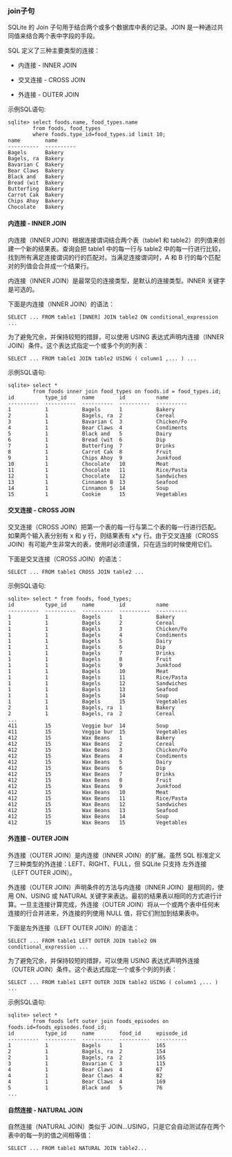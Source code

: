### join子句

SQLite 的 Join 子句用于结合两个或多个数据库中表的记录。JOIN 是一种通过共同值来结合两个表中字段的手段。

SQL 定义了三种主要类型的连接：

- 内连接 - INNER JOIN

- 交叉连接 - CROSS JOIN

- 外连接 - OUTER JOIN

示例SQL语句:
```
sqlite> select foods.name, food_types.name
        from foods, food_types
        where foods.type_id=food_types.id limit 10;
name        name      
----------  ----------
Bagels      Bakery    
Bagels, ra  Bakery    
Bavarian C  Bakery    
Bear Claws  Bakery    
Black and   Bakery    
Bread (wit  Bakery    
Butterfing  Bakery    
Carrot Cak  Bakery    
Chips Ahoy  Bakery    
Chocolate   Bakery    
```

#### 内连接 - INNER JOIN

内连接（INNER JOIN）根据连接谓词结合两个表（table1 和 table2）的列值来创建一个新的结果表。查询会把 table1 中的每一行与 table2 中的每一行进行比较，找到所有满足连接谓词的行的匹配对。当满足连接谓词时，A 和 B 行的每个匹配对的列值会合并成一个结果行。

内连接（INNER JOIN）是最常见的连接类型，是默认的连接类型。INNER 关键字是可选的。

下面是内连接（INNER JOIN）的语法：

```
SELECT ... FROM table1 [INNER] JOIN table2 ON conditional_expression ...
```

为了避免冗余，并保持较短的措辞，可以使用 USING 表达式声明内连接（INNER JOIN）条件。这个表达式指定一个或多个列的列表：

```
SELECT ... FROM table1 JOIN table2 USING ( column1 ,... ) ...
```

示例SQL语句:
```
sqlite> select *
        from foods inner join food_types on foods.id = food_types.id;
id          type_id     name        id          name      
----------  ----------  ----------  ----------  ----------
1           1           Bagels      1           Bakery    
2           1           Bagels, ra  2           Cereal    
3           1           Bavarian C  3           Chicken/Fo
4           1           Bear Claws  4           Condiments
5           1           Black and   5           Dairy     
6           1           Bread (wit  6           Dip       
7           1           Butterfing  7           Drinks    
8           1           Carrot Cak  8           Fruit     
9           1           Chips Ahoy  9           Junkfood  
10          1           Chocolate   10          Meat      
11          1           Chocolate   11          Rice/Pasta
12          1           Chocolate   12          Sandwiches
13          1           Cinnamon B  13          Seafood   
14          1           Cinnamon S  14          Soup      
15          1           Cookie      15          Vegetables
```

#### 交叉连接 - CROSS JOIN

交叉连接（CROSS JOIN）把第一个表的每一行与第二个表的每一行进行匹配。如果两个输入表分别有 x 和 y 行，则结果表有 x*y 行。由于交叉连接（CROSS JOIN）有可能产生非常大的表，使用时必须谨慎，只在适当的时候使用它们。

下面是交叉连接（CROSS JOIN）的语法：

```
SELECT ... FROM table1 CROSS JOIN table2 ...
```

示例SQL语句:
```
sqlite> select * from foods, food_types;
id          type_id     name        id          name      
----------  ----------  ----------  ----------  ----------
1           1           Bagels      1           Bakery    
1           1           Bagels      2           Cereal    
1           1           Bagels      3           Chicken/Fo
1           1           Bagels      4           Condiments
1           1           Bagels      5           Dairy     
1           1           Bagels      6           Dip       
1           1           Bagels      7           Drinks    
1           1           Bagels      8           Fruit     
1           1           Bagels      9           Junkfood  
1           1           Bagels      10          Meat      
1           1           Bagels      11          Rice/Pasta
1           1           Bagels      12          Sandwiches
1           1           Bagels      13          Seafood   
1           1           Bagels      14          Soup      
1           1           Bagels      15          Vegetables
2           1           Bagels, ra  1           Bakery    
2           1           Bagels, ra  2           Cereal    
...
411         15          Veggie bur  14          Soup      
411         15          Veggie bur  15          Vegetables
412         15          Wax Beans   1           Bakery    
412         15          Wax Beans   2           Cereal    
412         15          Wax Beans   3           Chicken/Fo
412         15          Wax Beans   4           Condiments
412         15          Wax Beans   5           Dairy     
412         15          Wax Beans   6           Dip       
412         15          Wax Beans   7           Drinks    
412         15          Wax Beans   8           Fruit     
412         15          Wax Beans   9           Junkfood  
412         15          Wax Beans   10          Meat      
412         15          Wax Beans   11          Rice/Pasta
412         15          Wax Beans   12          Sandwiches
412         15          Wax Beans   13          Seafood   
412         15          Wax Beans   14          Soup      
412         15          Wax Beans   15          Vegetables
```

#### 外连接 - OUTER JOIN

外连接（OUTER JOIN）是内连接（INNER JOIN）的扩展。虽然 SQL 标准定义了三种类型的外连接：LEFT、RIGHT、FULL，但 SQLite 只支持 左外连接（LEFT OUTER JOIN）。

外连接（OUTER JOIN）声明条件的方法与内连接（INNER JOIN）是相同的，使用 ON、USING 或 NATURAL 关键字来表达。最初的结果表以相同的方式进行计算。一旦主连接计算完成，外连接（OUTER JOIN）将从一个或两个表中任何未连接的行合并进来，外连接的列使用 NULL 值，将它们附加到结果表中。

下面是左外连接（LEFT OUTER JOIN）的语法：

```
SELECT ... FROM table1 LEFT OUTER JOIN table2 ON conditional_expression ...
```

为了避免冗余，并保持较短的措辞，可以使用 USING 表达式声明外连接（OUTER JOIN）条件。这个表达式指定一个或多个列的列表：

```
SELECT ... FROM table1 LEFT OUTER JOIN table2 USING ( column1 ,... ) ...
```

示例SQL语句:
```
sqlite> select *
        from foods left outer join foods_episodes on foods.id=foods_episodes.food_id;
id          type_id     name        food_id     episode_id
----------  ----------  ----------  ----------  ----------
1           1           Bagels      1           165       
2           1           Bagels, ra  2           154       
2           1           Bagels, ra  2           165       
3           1           Bavarian C  3           115       
4           1           Bear Claws  4           67        
4           1           Bear Claws  4           82        
4           1           Bear Claws  4           169       
5           1           Black and   5           76        
...
```

#### 自然连接 - NATURAL JOIN

自然连接（NATURAL JOIN）类似于 JOIN...USING，只是它会自动测试存在两个表中的每一列的值之间相等值：

```
SELECT ... FROM table1 NATURAL JOIN table2...
```
